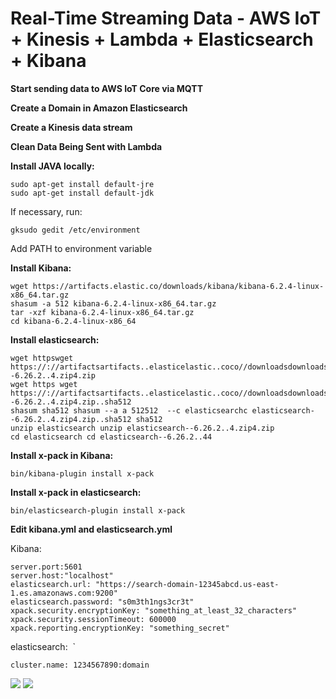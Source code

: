 # Real-Time Streaming Data - AWS IoT + Kinesis + Lambda + Elasticsearch + Kibana  
  
<b>Start sending data to AWS IoT Core via MQTT</b>  

<b>Create a Domain in Amazon Elasticsearch</b>  

<b>Create a Kinesis data stream</b>  

<b>Clean Data Being Sent with Lambda</b>

<b>Install JAVA locally:</b>  

```
sudo apt-get install default-jre  
sudo apt-get install default-jdk

```  
If necessary, run:  
```
gksudo gedit /etc/environment
```  
Add PATH to environment variable

<b>Install Kibana:</b>  

```
wget https://artifacts.elastic.co/downloads/kibana/kibana-6.2.4-linux-x86_64.tar.gz
shasum -a 512 kibana-6.2.4-linux-x86_64.tar.gz 
tar -xzf kibana-6.2.4-linux-x86_64.tar.gz
cd kibana-6.2.4-linux-x86_64
```

<b>Install elasticsearch:</b>  
```
wget httpswget https://://artifactsartifacts..elasticelastic..coco//downloadsdownloads//elasticsearchelasticsearch//elasticsearchelasticsearch--6.26.2..4.zip4.zip
wget https wget https://://artifactsartifacts..elasticelastic..coco//downloadsdownloads//elasticsearchelasticsearch//elasticsearchelasticsearch--6.26.2..4.zip4.zip..sha512
shasum sha512 shasum --a a 512512  --c elasticsearchc elasticsearch--6.26.2..4.zip4.zip..sha512 sha512 
unzip elasticsearch unzip elasticsearch--6.26.2..4.zip4.zip
cd elasticsearch cd elasticsearch--6.26.2..44
```

<b>Install x-pack in Kibana:</b>  
```
bin/kibana-plugin install x-pack
```

<b>Install x-pack in elasticsearch:</b>  

```
bin/elasticsearch-plugin install x-pack
```  

<b>Edit kibana.yml and elasticsearch.yml</b>  

Kibana:  
```
server.port:5601
server.host:"localhost"
elasticsearch.url: "https://search-domain-12345abcd.us-east-1.es.amazonaws.com:9200"
elasticsearch.password: "s0m3th1ngs3cr3t"
xpack.security.encryptionKey: "something_at_least_32_characters"
xpack.security.sessionTimeout: 600000
xpack.reporting.encryptionKey: "something_secret"
```  
elasticsearch:  `
```
cluster.name: 1234567890:domain  
```
<img src=https://github.com/RubensZimbres/Repo-2018/blob/master/CPU%20Temperature%20-%20IoT%20Project/Pictures/mess_kibana.png>  

<img src=https://github.com/RubensZimbres/Repo-2018/blob/master/CPU%20Temperature%20-%20IoT%20Project/Pictures/Alternative_Solution.png>  

